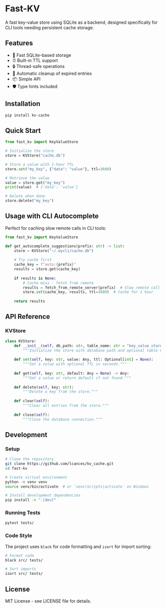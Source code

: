 # Fast-KV

A fast key-value store using SQLite as a backend, designed specifically for CLI tools needing persistent cache storage.

## Features

- 🚀 Fast SQLite-based storage
- ⏰ Built-in TTL support
- 🔒 Thread-safe operations
- 🧹 Automatic cleanup of expired entries
- 📦 Simple API
- 🛡️ Type hints included

## Installation

```bash
pip install kv-cache
```

## Quick Start

```python
from fast_kv import KeyValueStore

# Initialize the store
store = KVStore("cache.db")

# Store a value with 1-hour TTL
store.set("my_key", {"data": "value"}, ttl=3600)

# Retrieve the value
value = store.get("my_key")
print(value)  # {'data': 'value'}

# Delete when done
store.delete("my_key")
```

## Usage with CLI Autocomplete

Perfect for caching slow remote calls in CLI tools:

```python
from fast_kv import KeyValueStore

def get_autocomplete_suggestions(prefix: str) -> list:
    store = KVStore("~/.mycli/cache.db")
    
    # Try cache first
    cache_key = f"auto:{prefix}"
    results = store.get(cache_key)
    
    if results is None:
        # Cache miss - fetch from remote
        results = fetch_from_remote_server(prefix)  # Slow remote call
        store.set(cache_key, results, ttl=3600)  # Cache for 1 hour
    
    return results
```

## API Reference

### KVStore

```python
class KVStore:
    def __init__(self, db_path: str, table_name: str = "key_value_store"):
        """Initialize the store with database path and optional table name."""
        
    def set(self, key: str, value: Any, ttl: Optional[int] = None):
        """Set a value with optional TTL in seconds."""
        
    def get(self, key: str, default: Any = None) -> Any:
        """Get a value or return default if not found."""
        
    def delete(self, key: str):
        """Delete a key from the store."""
        
    def clear(self):
        """Clear all entries from the store."""
        
    def close(self):
        """Close the database connection."""
```

## Development

### Setup

```bash
# Clone the repository
git clone https://github.com/lcances/kv_cache.git
cd fast-kv

# Create virtual environment
python -m venv venv
source venv/bin/activate  # or `venv\Scripts\activate` on Windows

# Install development dependencies
pip install -e ".[dev]"
```

### Running Tests

```bash
pytest tests/
```

### Code Style

The project uses `black` for code formatting and `isort` for import sorting:

```bash
# Format code
black src/ tests/

# Sort imports
isort src/ tests/
```

## License

MIT License - see LICENSE file for details.